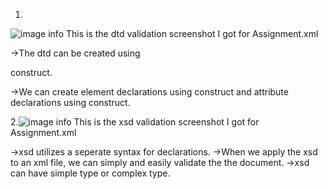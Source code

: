 1.
![image info](../images/dtd.png)
This is the dtd validation screenshot I got for Assignment.xml

->The dtd can be created using 
<!DOCTYPE ...> construct.
->We can create element declarations using <!ELEMENT ..> construct and attribute declarations using <!ATTLIST ..> construct. 

2.![image info](../images/xsd.png)
This is the xsd validation screenshot I got for Assignment.xml

->xsd utilizes a seperate syntax for declarations.
->When we apply the xsd to an xml file, we can simply and easily validate the the document.
->xsd can have simple type or complex type.
